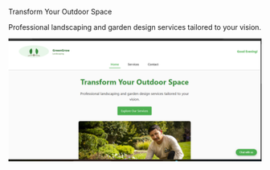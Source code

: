 Transform Your Outdoor Space



Professional landscaping and garden design services tailored to your vision.


![alt text](<Screenshot (2).png>)